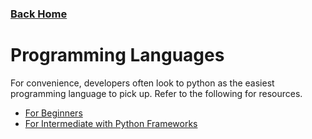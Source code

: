 ### [Back Home](../README.md)

# Programming Languages

For convenience, developers often look to python as the easiest programming language to pick up. Refer to the following for resources.

- [For Beginners](https://programming-23.mooc.fi/)
- [For Intermediate with Python Frameworks](https://roadmap.sh/python)
